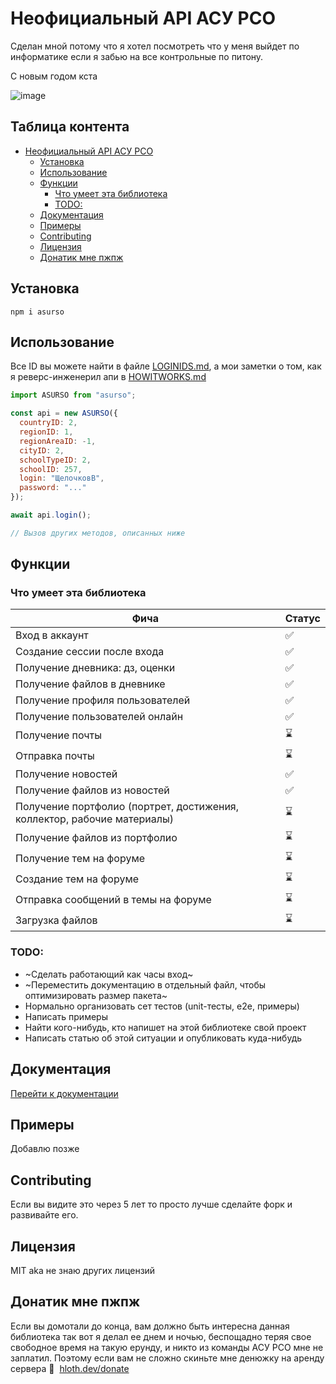 # Неофициальный API АСУ РСО

Сделан мной потому что я хотел посмотреть что у меня выйдет по информатике если я забью на все контрольные по питону.

С новым годом кста

![image](https://user-images.githubusercontent.com/59040542/149536440-1409c8a3-3cb6-4dc4-92e3-120db4dbd4b1.png)

<!-- TOC-START -->
## Таблица контента

- [Неофициальный API АСУ РСО](#неофициальный-api-асу-рсо)
  - [Установка](#установка)
  - [Использование](#использование)
  - [Функции](#функции)
    - [Что умеет эта библиотека](#что-умеет-эта-библиотека)
    - [TODO:](#todo)
  - [Документация](#документация)
  - [Примеры](#примеры)
  - [Contributing](#contributing)
  - [Лицензия](#лицензия)
  - [Донатик мне пжпж](#донатик-мне-пжпж)
<!-- TOC-END -->

## Установка

```
npm i asurso
```

## Использование

Все ID вы можете найти в файле [LOGINIDS.md](LOGINIDS.md), а мои заметки о том, как я реверс-инженерил апи в [HOWITWORKS.md](HOWITWORKS.md)

```javascript
import ASURSO from "asurso";

const api = new ASURSO({
  countryID: 2,
  regionID: 1,
  regionAreaID: -1,
  cityID: 2,
  schoolTypeID: 2,
  schoolID: 257,
  login: "ЩелочковВ",
  password: "..."
});

await api.login();

// Вызов других методов, описанных ниже
```

## Функции

### Что умеет эта библиотека

Фича|Статус
---|---
Вход в аккаунт|✅
Создание сессии после входа|✅
Получение дневника: дз, оценки|✅
Получение файлов в дневнике|✅
Получение профиля пользователей|✅
Получение пользователей онлайн|✅
Получение почты|⌛️
Отправка почты|⌛️
Получение новостей|✅
Получение файлов из новостей|✅
Получение портфолио (портрет, достижения, коллектор, рабочие материалы)|⌛️
Получение файлов из портфолио|⌛️
Получение тем на форуме|⌛️
Создание тем на форуме|⌛️
Отправка сообщений в темы на форуме|⌛️
Загрузка файлов|⌛️

### TODO:

- ~Сделать работающий как часы вход~
- ~Переместить документацию в отдельный файл, чтобы оптимизировать размер пакета~
- Нормально организовать сет тестов (unit-тесты, e2e, примеры)
- Написать примеры
- Найти кого-нибудь, кто напишет на этой библиотеке свой проект
- Написать статью об этой ситуации и опубликовать куда-нибудь

## Документация

[Перейти к документации](/DOCS.md)

## Примеры

Добавлю позже

## Contributing

Если вы видите это через 5 лет то просто лучше сделайте форк и развивайте его.

## Лицензия

MIT aka не знаю других лицензий

## Донатик мне пжпж

Если вы домотали до конца, вам должно быть интересна данная библиотека так вот я делал ее днем и ночью, беспощадно теряя свое свободное время на такую ерунду, и никто из команды АСУ РСО мне не заплатил. Поэтому если вам не сложно скиньте мне денюжку на аренду сервера 🥺  [hloth.dev/donate](https://hloth.dev/donate)
